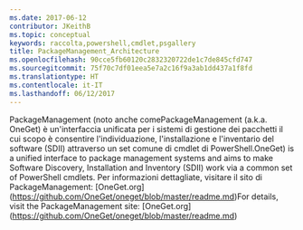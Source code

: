 ```yaml
---
ms.date: 2017-06-12
contributor: JKeithB
ms.topic: conceptual
keywords: raccolta,powershell,cmdlet,psgallery
title: PackageManagement_Architecture
ms.openlocfilehash: 90cce5fb60120c2832320722de1c7de845cfd747
ms.sourcegitcommit: 75f70c7df01eea5e7a2c16f9a3ab1dd437a1f8fd
ms.translationtype: HT
ms.contentlocale: it-IT
ms.lasthandoff: 06/12/2017
---
```

<span data-ttu-id="c2208-103">PackageManagement (noto anche come</span><span class="sxs-lookup"><span data-stu-id="c2208-103">PackageManagement (a.k.a.</span></span> <span data-ttu-id="c2208-104">OneGet) è un'interfaccia unificata per i sistemi di gestione dei pacchetti il cui scopo è consentire l'individuazione, l'installazione e l'inventario del software (SDII) attraverso un set comune di cmdlet di PowerShell.</span><span class="sxs-lookup"><span data-stu-id="c2208-104">OneGet) is a unified interface to package management systems and aims to make Software Discovery, Installation and Inventory (SDII) work via a common set of PowerShell cmdlets.</span></span> <span data-ttu-id="c2208-105">Per informazioni dettagliate, visitare il sito di PackageManagement: [OneGet.org] (https://github.com/OneGet/oneget/blob/master/readme.md)</span><span class="sxs-lookup"><span data-stu-id="c2208-105">For details, visit the PackageManagement site: [OneGet.org] (https://github.com/OneGet/oneget/blob/master/readme.md)</span></span>

